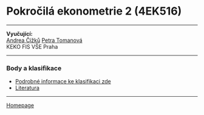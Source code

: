 # Pokročilá ekonometrie 2 (4EK516)

--- 

**Vyučující:**  
[Andrea Čížků](https://insis.vse.cz/auth/lide/clovek.pl?id=2357)
[Petra Tomanová](https://insis.vse.cz/auth/lide/clovek.pl?id=85567)    
KEKO FIS VŠE Praha   

--- 

### Body a klasifikace

+ [Podrobné informace ke klasifikaci zde](./CourseClassification.html)
+ [Literatura](./LiteratureSupport.html)

---

[Homepage](https://formanektomas.github.io/4EK516/)
